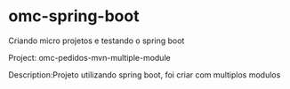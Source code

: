 # omc-spring-boot
Criando micro projetos e testando o spring boot


Project: omc-pedidos-mvn-multiple-module

Description:Projeto utilizando spring boot, foi criar com multiplos modulos


